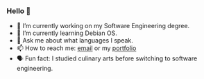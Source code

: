 ### Hello 👋

- 🔭 I’m currently working on my Software Engineering degree.
- 🌱 I’m currently learning Debian OS.
- 💬 Ask me about what languages I speak.
- 📫 How to reach me: [email](mailto:PhoenixStaley_Developer@outlook.com) or my [portfolio](https://phoenix-staley.github.io/myReactPortfolio/)
- 🗣️ Fun fact: I studied culinary arts before switching to software engineering.
